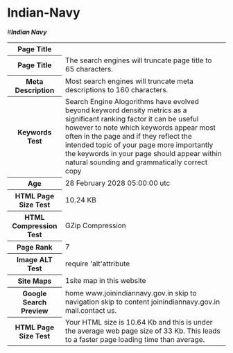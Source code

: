 # Indian-Navy
<html>
#<b><i>Indian Navy</i></b>
<table>
<tr>
<th><b>Page Title</b></th>
</tr>
<tr>

<th>Page Title</th>

<td>The search engines will truncate page title to 65 characters. </td>

</tr>

<tr>

<th>Meta Description</th>
<td>Most search engines will truncate meta descriptions to 160 characters.</td>


</tr>

<tr>

<th>Keywords Test</th>
<td>Search Engine Alogorithms have evolved beyond keyword density metrics as a significant ranking factor it can be useful however to note which keywords appear most often in the page and if they reflect the intended topic of your page more importantly the keywords in your page should appear within natural sounding and grammatically correct copy</td>

</tr>

<tr>

<th>Age</th>

<td>28 February 2028 05:00:00 utc</td>

</tr>

<tr>


<th>HTML Page Size Test</th>

<td>10.24 KB</td>

</tr>

<tr>

<th>HTML Compression Test</th>

<td>GZip Compression</td>

</tr>

<tr>


<th>Page Rank</th>
<td>7</td>

</tr>

<tr>

<th>Image ALT Test</th>
<td>require 'alt'attribute</td>
</tr>

<tr>

<th>Site Maps</th>

<td>1site map in this website</td>

</tr>

<tr>

<th>Google Search Preview</th>

<td>home www.joinindiannavy.gov.in  skip to navigation skip to content joinindiannavy.gov.in mail.contact us.</td>

</tr>
<tr>
<th>HTML Page Size Test</th>
<td> Your HTML size is 10.64 Kb and this is under the average web page size of 33 Kb. 
This leads to a faster page loading time than average.</td>
</tr>
</table>
</html>
